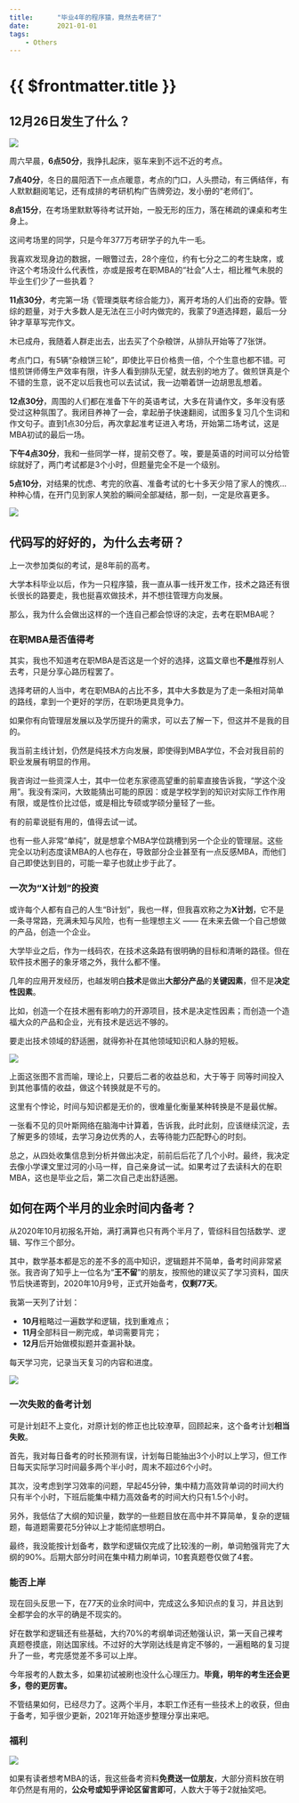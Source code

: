 ```yaml
---
title:      "毕业4年的程序猿，竟然去考研了"
date:       2021-01-01
tags:
    - Others
---
```


# {{ $frontmatter.title }}

## 12月26日发生了什么？


![](//filecdn.code2life.top/exam7s.jpg)

周六早晨，**6点50分**，我挣扎起床，驱车来到不远不近的考点。

**7点40分**，冬日的晨阳洒下一点点暖意，考点的门口，人头攒动，有三俩结伴，有人默默翻阅笔记，还有成排的考研机构广告牌旁边，发小册的“老师们”。
  

**8点15分**，在考场里默默等待考试开始，一股无形的压力，落在稀疏的课桌和考生身上。
  
这间考场里的同学，只是今年377万考研学子的九牛一毛。
  
我喜欢发现身边的数据，一眼瞥过去，28个座位，约有七分之二的考生缺席，或许这个考场没什么代表性，亦或是报考在职MBA的“社会”人士，相比稚气未脱的毕业生们少了一些执着？
  
  
**11点30分**，考完第一场《管理类联考综合能力》，离开考场的人们出奇的安静。管综的题量，对于大多数人是无法在三小时内做完的，我蒙了9道选择题，最后一分钟才草草写完作文。

木已成舟，我随着人群走出去，出去买了个杂粮饼，从排队开始等了7张饼。

考点门口，有5辆“杂粮饼三轮”，即使比平日价格贵一倍，个个生意也都不错。可惜煎饼师傅生产效率有限，许多人看到排队无望，就去别的地方了。做煎饼真是个不错的生意，说不定以后我也可以去试试，我一边嚼着饼一边胡思乱想着。
  

**12点30分**，周围的人们都在准备下午的英语考试，大多在背诵作文，多年没有感受过这种氛围了。我闭目养神了一会，拿起册子快速翻阅，试图多复习几个生词和作文句子。直到1点30分后，再次拿起准考证进入考场，开始第二场考试，这是MBA初试的最后一场。
  

**下午4点30分**，我和一些同学一样，提前交卷了。唉，要是英语的时间可以分给管综就好了，两门考试都是3个小时，但题量完全不是一个级别。
  

**5点10分**，对结果的忧虑、考完的欣喜、准备考试的七十多天少陪了家人的愧疚... 种种心情，在开门见到家人笑脸的瞬间全部凝结，那一刻，一定是欣喜更多。
  

![](//filecdn.code2life.top/exam-card.png)


## 代码写的好好的，为什么去考研？


上一次参加类似的考试，是8年前的高考。
  

大学本科毕业以后，作为一只程序猿，我一直从事一线开发工作，技术之路还有很长很长的路要走，我也挺喜欢做技术，并不想往管理方向发展。
  

那么，我为什么会做出这样的一个连自己都会惊讶的决定，去考在职MBA呢？


### 在职MBA是否值得考

其实，我也不知道考在职MBA是否这是一个好的选择，这篇文章也**不是**推荐别人去考，只是分享心路历程罢了。
  

选择考研的人当中，考在职MBA的占比不多，其中大多数是为了走一条相对简单的路线，拿到一个更好的学历，在职场更具竞争力。
  

如果你有向管理层发展以及学历提升的需求，可以去了解一下，但这并不是我的目的。
  

我当前主线计划，仍然是纯技术方向发展，即使得到MBA学位，不会对我目前的职业发展有明显的作用。
  

我咨询过一些资深人士，其中一位老东家德高望重的前辈直接告诉我，“学这个没用”。我没有深问，大致能猜出可能的原因：或是学校学到的知识对实际工作作用有限，或是性价比过低，或是相比专硕或学硕分量轻了一些。
  

有的前辈说挺有用的，值得去试一试。
  

也有一些人非常“单纯”，就是想拿个MBA学位跳槽到另一个企业的管理层。这些完全以功利态度读MBA的人也存在，导致部分企业甚至有一点反感MBA，而他们自己即使达到目的，可能一辈子也就止步于此了。

### 一次为“X计划”的投资

或许每个人都有自己的人生“B计划”，我也一样，但我喜欢称之为**X计划**，它不是一条寻常路，充满未知与风险，也有一些理想主义 —— 在未来去做一个自己想做的产品，创造一个企业。
  

大学毕业之后，作为一线码农，在技术这条路有很明确的目标和清晰的路径。但在软件技术圈子的象牙塔之外，我什么都不懂。
  

几年的应用开发经历，也越发明白**技术**是做出**大部分产品**的**关键因素**，但不是**决定性因素**。
  

比如，创造一个在技术圈有影响力的开源项目，技术是决定性因素；而创造一个造福大众的产品和企业，光有技术是远远不够的。
  

要走出技术领域的舒适圈，就得弥补在其他领域知识和人脉的短板。
  

![](//filecdn.code2life.top/transfer.jpg)
  

上面这张图不言而喻，理论上，只要后二者的收益总和，大于等于 同等时间投入到其他事情的收益，做这个转换就是不亏的。
  

这里有个悖论，时间与知识都是无价的，很难量化衡量某种转换是不是最优解。
  

一张看不见的贝叶斯网络在脑海中计算着，告诉我，此时此刻，应该继续沉淀，去了解更多的领域，去学习身边优秀的人，去等待能力匹配野心的时刻。
  

总之，从四处收集信息到分析并做出决定，前前后后花了几个小时。最终，我决定去像小学课文里过河的小马一样，自己亲身试一试。如果考过了去读科大的在职MBA，这也是毕业之后，第二次自己走出舒适圈。

## 如何在两个半月的业余时间内备考？

从2020年10月初报名开始，满打满算也只有两个半月了，管综科目包括数学、逻辑、写作三个部分。

其中，数学基本都是忘的差不多的高中知识，逻辑题并不简单，备考时间非常紧张。我咨询了知乎上一位名为“**王不留**”的朋友，按照他的建议买了学习资料，国庆节后快递寄到，2020年10月9号，正式开始备考，**仅剩77天**。

我第一天列了计划：
- **10月**粗略过一遍数学和逻辑，找到重难点；
- **11月**全部科目一刷完成，单词需要背完；
- **12月**后开始做模拟题并查漏补缺。

每天学习完，记录当天复习的内容和进度。
  

![](//filecdn.code2life.top/progress_exam.jpg)

### 一次失败的备考计划

可是计划赶不上变化，对原计划的修正也比较潦草，回顾起来，这个备考计划**相当失败**。

首先，我对每日备考的时长预测有误，计划每日能抽出3个小时以上学习，但工作日每天实际学习时间最多两个半小时，周末不超过6个小时。

其次，没考虑到学习效率的问题，早起45分钟，集中精力高效背单词的时间大约只有半个小时，下班后能集中精力高效备考的时间大约只有1.5个小时。

另外，我低估了大纲的知识量，数学的一些题目放在高中并不算简单，复杂的逻辑题，每道题需要花5分钟以上才能彻底想明白。

最终，我没能按计划备考，数学和逻辑仅完成了比较浅的一刷，单词勉强背完了大纲的90%。后期大部分时间在集中精力刷单词，10套真题卷仅做了4套。

### 能否上岸

现在回头反思一下，在77天的业余时间中，完成这么多知识点的复习，并且达到全都学会的水平的确是不现实的。

好在数学和逻辑还有些基础，大约70%的考纲单词还勉强认识，第一天自己裸考真题卷摸底，刚达国家线。不过好的大学刚达线是肯定不够的，一遍粗略的复习提升了一些，考完感觉差不多可以上岸。

今年报考的人数太多，如果初试被刷也没什么心理压力。**毕竟，明年的考生还会更多，卷的更厉害。**

不管结果如何，已经尽力了。这两个半月，本职工作还有一些技术上的收获，但由于备考，知乎很少更新，2021年开始逐步整理分享出来吧。

### 福利

![](//filecdn.code2life.top/books-exam.jpg)

如果有读者想考MBA的话，我这些备考资料**免费送一位朋友**，大部分资料放在明年仍然是有用的，**公众号或知乎评论区留言即可**，人数大于等于2就抽奖吧。